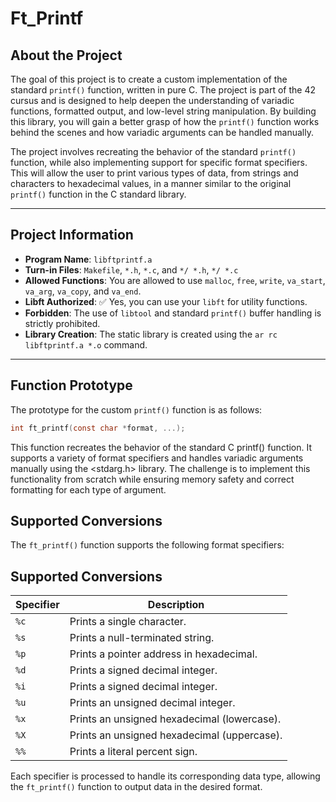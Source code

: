 # Ft_Printf

## About the Project

The goal of this project is to create a custom implementation of the standard `printf()` function, written in pure C. The project is part of the 42 cursus and is designed to help deepen the understanding of variadic functions, formatted output, and low-level string manipulation. By building this library, you will gain a better grasp of how the `printf()` function works behind the scenes and how variadic arguments can be handled manually.

The project involves recreating the behavior of the standard `printf()` function, while also implementing support for specific format specifiers. This will allow the user to print various types of data, from strings and characters to hexadecimal values, in a manner similar to the original `printf()` function in the C standard library.

---

## Project Information

- **Program Name**: `libftprintf.a`
- **Turn-in Files**: `Makefile`, `*.h`, `*.c`, and `*/ *.h`, `*/ *.c`
- **Allowed Functions**: You are allowed to use `malloc`, `free`, `write`, `va_start`, `va_arg`, `va_copy`, and `va_end`.
- **Libft Authorized**: ✅ Yes, you can use your `libft` for utility functions.
- **Forbidden**: The use of `libtool` and standard `printf()` buffer handling is strictly prohibited.
- **Library Creation**: The static library is created using the `ar rc libftprintf.a *.o` command.

---

## Function Prototype
The prototype for the custom `printf()` function is as follows:

```c
int ft_printf(const char *format, ...);
```
This function recreates the behavior of the standard C printf() function. It supports a variety of format specifiers and handles variadic arguments manually using the <stdarg.h> library. The challenge is to implement this functionality from scratch while ensuring memory safety and correct formatting for each type of argument.

## Supported Conversions
The `ft_printf()` function supports the following format specifiers:

## Supported Conversions

| Specifier | Description                              |
|-----------|------------------------------------------|
| `%c`      | Prints a single character.               |
| `%s`      | Prints a null-terminated string.         |
| `%p`      | Prints a pointer address in hexadecimal.|
| `%d`      | Prints a signed decimal integer.        |
| `%i`      | Prints a signed decimal integer.        |
| `%u`      | Prints an unsigned decimal integer.     |
| `%x`      | Prints an unsigned hexadecimal (lowercase). |
| `%X`      | Prints an unsigned hexadecimal (uppercase). |
| `%%`      | Prints a literal percent sign.          |

Each specifier is processed to handle its corresponding data type, allowing the `ft_printf()` function to output data in the desired format.
